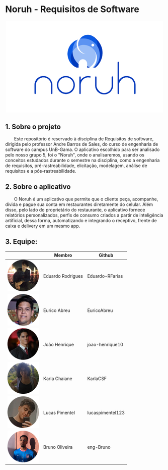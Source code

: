 # Noruh - Requisitos de Software

<center>

<img src="docs/assets/logov5.png" width="500">


</center>

## 1. Sobre o projeto

&emsp;&emsp;Este repositório é reservado à disciplina de Requisitos de software, dirigida pelo professor Andre Barros de Sales, do curso de engenharia de software do campus UnB-Gama. O aplicativo escolhido para ser analisado pelo nosso grupo 5, foi o "Noruh", onde o analisaremos, usando os conceitos estudados durante o semestre na disciplina, como a engenharia de requisitos, pré-rastreabilidade, elicitação, modelagem, análise de requisitos e a pós-rastreabilidade.

## 2. Sobre o aplicativo

&emsp;&emsp;O Noruh é um aplicativo que permite que o cliente peça, acompanhe, divida e pague sua conta em restaurantes diretamente do celular. Além disso, pelo lado do proprietário do restaurante, o aplicativo fornece relatórios personalizados, perfis de consumo criados a partir de inteligência artificial, dessa forma, automatizando e integrando o receptivo, frente de caixa e delivery em um mesmo app.

## 3. Equipe:

<center>

|                                                        | Membro            | Github           |
| ------------------------------------------------------ | ----------------- | ---------------- |
| <img src="docs/assets/membros/Eduardo.png" width="100">                               | Eduardo Rodrigues | Eduardo-RFarias  |
| <img src="docs/assets/membros/eurico.png" width="100"> | Eurico Abreu      | EuricoAbreu      |
| <img src="docs/assets/membros/Joao.png" width="100">   | João Henrique     | joao-henrique10  |
| <img src="docs/assets/membros/Karla.png" width="100">  | Karla Chaiane     | KarlaCSF         |
| <img src="docs/assets/membros/Lucas.png" width="100">  | Lucas Pimentel    | lucaspimentel123 |
| <img src="docs/assets/membros/Bruno.png" width="100">  | Bruno Oliveira    | eng-Bruno        |

</center>
